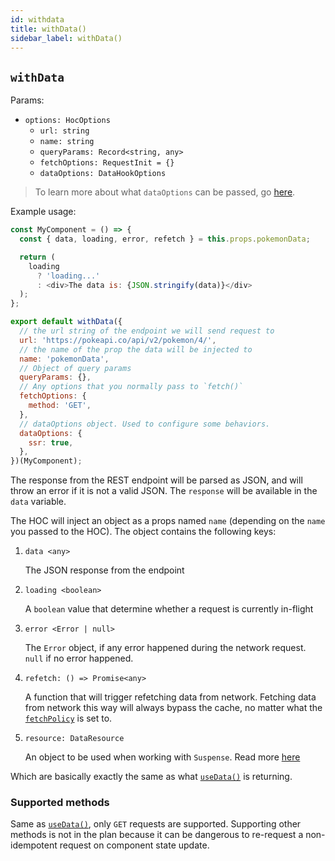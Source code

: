```yaml
---
id: withdata
title: withData()
sidebar_label: withData()
---
```


## `withData`
Params:
* `options: HocOptions`
  * `url: string`
  * `name: string`
  * `queryParams: Record<string, any>`
  * `fetchOptions: RequestInit = {}`
  * `dataOptions: DataHookOptions`

> To learn more about what `dataOptions` can be passed, go [here](../others/data-options.md).

Example usage:
```javascript
const MyComponent = () => {
  const { data, loading, error, refetch } = this.props.pokemonData;

  return (
    loading 
      ? 'loading...' 
      : <div>The data is: {JSON.stringify(data)}</div>
  );
};

export default withData({
  // the url string of the endpoint we will send request to
  url: 'https://pokeapi.co/api/v2/pokemon/4/',
  // the name of the prop the data will be injected to
  name: 'pokemonData', 
  // Object of query params
  queryParams: {},
  // Any options that you normally pass to `fetch()`
  fetchOptions: {
    method: 'GET',
  }, 
  // dataOptions object. Used to configure some behaviors.
  dataOptions: {
    ssr: true,
  },
})(MyComponent);
```

The response from the REST endpoint will be parsed as JSON, and will throw an error if it is not a valid JSON. The `response` will be available in the `data` variable.

The HOC will inject an object as a props named `name` (depending on the `name` you passed to the HOC). The object contains the following keys:

1. `data <any>`

    The JSON response from the endpoint

2. `loading <boolean>`

    A `boolean` value that determine whether a request is currently in-flight

3. `error <Error | null>`

    The `Error` object, if any error happened during the network request. `null` if no error happened.

4. `refetch: () => Promise<any>`

    A function that will trigger refetching data from network. Fetching data from network this way will always bypass the cache, no matter what the [`fetchPolicy`](../others/caching.md#caching-strategies) is set to.

5. `resource: DataResource`

    An object to be used when working with `Suspense`. Read more [here](../others/working-with-suspense.md)

Which are basically exactly the same as what [`useData()`](../hooks/useData.md) is returning.

### Supported methods
Same as [`useData()`](../hooks/useData.md), only `GET` requests are supported. Supporting other methods is not in the plan because it can be dangerous to re-request a non-idempotent request on component state update.
